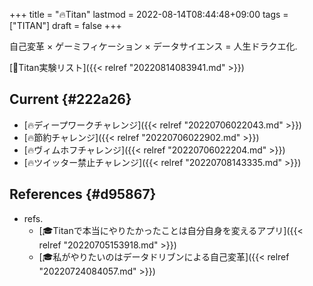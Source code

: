 +++
title = "🔥Titan"
lastmod = 2022-08-14T08:44:48+09:00
tags = ["TITAN"]
draft = false
+++

自己変革 × ゲーミフィケーション × データサイエンス = 人生ドラクエ化.

[🔬Titan実験リスト]({{< relref "20220814083941.md" >}})


## Current {#222a26}

-   [🔥ディープワークチャレンジ]({{< relref "20220706022043.md" >}})
-   [🔥節約チャレンジ]({{< relref "20220706022902.md" >}})
-   [🔥ヴィムホフチャレンジ]({{< relref "20220706022204.md" >}})
-   [🔥ツイッター禁止チャレンジ]({{< relref "20220708143335.md" >}})


## References {#d95867}

-   refs.
    -   [🎓Titanで本当にやりたかったことは自分自身を変えるアプリ]({{< relref "20220705153918.md" >}})
    -   [🎓私がやりたいのはデータドリブンによる自己変革]({{< relref "20220724084057.md" >}})
